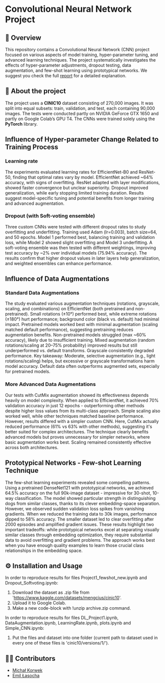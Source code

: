 # Convolutional Neural Network Project

## 🚀 Overview

This repository contains a Convolutional Neural Network (CNN) project focused on various aspects of model training, hyper-parameter tuning, and advanced learning techniques. The project systematically investigates the effects of hyper-parameter adjustments, dropout testing, data augmentation, and few-shot learning using prototypical networks. We suggest you check the full [report](https://github.com/kichal01/DL_Project1/blob/main/The_report.pdf) for a detailed explanation.

## 📌 About the project

The project uses a **CINIC10** dataset consisting of 270,000 images. It was split into equal subsets: train, validation, and test, each containing 90,000 images. The tests were conducted partly on NVIDIA GeForce GTX 1650 and partly on Google Colab’s GPU T4. The CNNs were trained solely using the **PyTorch** library.

## Influence of Hyper-parameter Change Related to Training Process

### Learning rate

The experiments evaluated learning rates for EfficientNet-B0 and ResNet-50, finding that optimal rates vary by model. EfficientNet achieved ~64% accuracy, with signs of overfitting. ResNet adapted with layer modifications, showed faster convergence but unclear superiority. Dropout improved generalization, while early stopping limited training duration. Results suggest model-specific tuning and potential benefits from longer training and advanced augmentation.

### Dropout (with Soft-voting ensemble)

Three custom CNNs were tested with different dropout rates to study overfitting and underfitting. Training used Adam (lr=0.003), batch size=64, and 50 epochs. Model 1 performed best, balancing training and validation loss, while Model 2 showed slight overfitting and Model 3 underfitting. A soft-voting ensemble was then tested with different weightings, improving test accuracy by ~2% over individual models (75.94% accuracy). The results confirm that higher dropout values in later layers help generalization, and weighted ensembles can enhance performance.

## Influence of Data Augmentations

### Standard Data Augmentations

The study evaluated various augmentation techniques (rotations, grayscale, scaling, and combinations) on EfficientNet (both pretrained and non-pretrained). Small rotations (±10°) performed best, while extreme rotations (±180°) hurt performance; background color (black vs. default) had minimal impact. Pretrained models worked best with minimal augmentation (scaling matched default performance), suggesting pretraining reduces augmentation benefits. Non-pretrained models struggled (max ~60% accuracy), likely due to insufficient training. Mixed augmentation (random rotations/scaling at 20–75% probability) improved results but still underperformed vs. default transforms. Grayscale consistently degraded performance. Key takeaway: Moderate, selective augmentation (e.g., light rotations/scaling) helps, but excessive or grayscale transformations harm model accuracy. Default data often outperforms augmented sets, especially for pretrained models.

### More Advanced Data Augmentations

Our tests with CutMix augmentation showed its effectiveness depends heavily on model complexity. When applied to EfficientNet, it achieved 70% validation accuracy in just 12 epochs - outperforming other methods despite higher loss values from its multi-class approach. Simple scaling also worked well, while other techniques matched baseline performance.
However, results differed with a simpler custom CNN. Here, CutMix actually reduced performance (61% vs 63% with other methods), suggesting it's better suited for complex architectures. The technique clearly benefits advanced models but proves unnecessary for simpler networks, where basic augmentation works best. Scaling remained consistently effective across both architectures.

## Prototypical Networks - Few-shot Learning Technique

The few-shot learning experiments revealed some compelling patterns. Using a pretrained DenseNet121 with prototypical networks, we achieved 64.5% accuracy on the full 90k-image dataset - impressive for 30-shot, 10-way classification. The model showed particular strength in distinguishing dogs from similar classes, thanks to its clever embedding-space separation. However, we observed sudden validation loss spikes from vanishing gradients.
When we reduced the training data to 30k images, performance dipped to 58% accuracy. The smaller dataset led to clear overfitting after 2000 episodes and amplified gradient issues.
These results highlight two important tradeoffs: while prototypical networks excel at separating visually similar classes through embedding optimization, they require substantial data to avoid overfitting and gradient problems. The approach works best when you have enough quality examples to learn those crucial class relationships in the embedding space.

## ⚙️ Installation and Usage

In order to reproduce results for files Project1_fewshot_new.ipynb and Dropout_Softvoting.ipynb:
1. Download the dataset as .zip file from 'https://www.kaggle.com/datasets/mengcius/cinic10'.
2. Upload it to Google Colab.
3. Make a new code-block with !unzip archive.zip command.
   
In order to reproduce results for files DL_Project1.ipynb, DataAugmentation.ipynb, LearningRate.ipynb, plots.ipynb and Simple_CNN.ipynb:
1. Put the files and dataset into one folder
(current path to dataset used in every one of these files is 'cinic10/versions/1/').

## 👨‍💻 Contributors

- [Michał Korwek](https://github.com/kichal01)
- [Emil Łasocha](https://github.com/emilook86)
